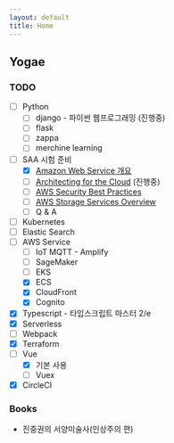 ```yaml
---
layout: default
title: Home
---
```


## Yogae

### TODO
  - [ ] Python
    - [ ] django - 파이썬 웹프로그래밍 (진행중)
    - [ ] flask
    - [ ] zappa
    - [ ] merchine learning
  - [ ] SAA 시험 준비
    - [x] [Amazon Web Service 개요](https://d1.awsstatic.com/International/ko_KR/whitepapers/aws-overview.pdf)
    - [ ] [Architecting for the Cloud](https://d1.awsstatic.com/whitepapers/AWS_Cloud_Best_Practices.pdf) (진행중)
    - [ ] [AWS Security Best Practices](https://d1.awsstatic.com/whitepapers/Security/AWS_Security_Best_Practices.pdf)
    - [ ] [AWS Storage Services Overview](https://d1.awsstatic.com/whitepapers/Storage/AWS%20Storage%20Services%20Whitepaper-v9.pdf)
    - [ ] Q & A
  - [ ] Kubernetes
  - [ ] Elastic Search
  - [ ] AWS Service
    - [ ] IoT MQTT - Amplify
    - [ ] SageMaker
    - [ ] EKS
    - [x] ECS
    - [x] CloudFront
    - [x] Cognito
  - [x] Typescript - 타입스크립트 마스터 2/e
  - [x] Serverless
  - [ ] Webpack
  - [x] Terraform
  - [ ] Vue
    - [x] 기본 사용
    - [ ] Vuex
  - [x] CircleCI

### Books
- 진중권의 서양미술사(인상주의 편)